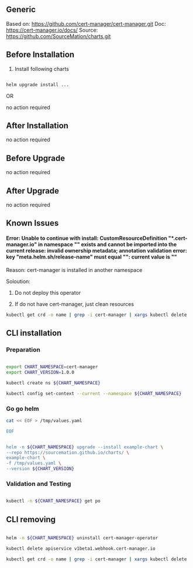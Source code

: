 ## Generic

Based on: https://github.com/cert-manager/cert-manager.git
Doc: https://cert-manager.io/docs/
Source: https://github.com/SourceMation/charts.git


## Before Installation

1. Install following charts

```bash 

helm upgrade install ...

```
OR 

no action required

## After Installation

no action required

## Before Upgrade

no action required

## After Upgrade

no action required


## Known Issues


#### Error: Unable to continue with install: CustomResourceDefinition "*.cert-manager.io" in namespace "" exists and cannot be imported into the current release: invalid ownership metadata; annotation validation error: key "meta.helm.sh/release-name" must equal "": current value is ""

Reason: cert-manager is installed in another namespace

Soloution:

1. Do not deploy this operator

2. If do not have cert-manager, just clean resources

```bash 
kubectl get crd -o name | grep -i cert-manager | xargs kubectl delete

```


## CLI installation

### Preparation

```bash

export CHART_NAMESPACE=cert-manager
export CHART_VERSION=1.0.0

kubectl create ns ${CHART_NAMESPACE}

kubectl config set-context --current --namespace ${CHART_NAMESPACE}

```

### Go go helm

``` bash
cat << EOF > /tmp/values.yaml

EOF 


helm -n ${CHART_NAMESPACE} upgrade --install example-chart \
--repo https://sourcemation.github.io/charts/ \
example-chart \
-f /tmp/values.yaml \
--version ${CHART_VERSION}

```

### Validation and Testing

```bash

kubectl -n ${CHART_NAMESPACE} get po

```

## CLI removing

```bash

helm -n ${CHART_NAMESPACE} uninstall cert-manager-operator

kubectl delete apiservice v1beta1.webhook.cert-manager.io

kubectl get crd -o name | grep -i cert-manager | xargs kubectl delete


```

